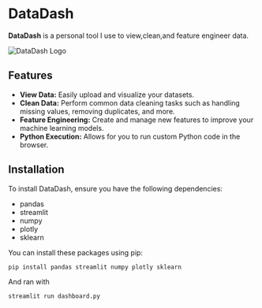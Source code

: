 # DataDash

**DataDash** is a personal tool I use to view,clean,and feature engineer data.

![DataDash Logo](https://gyazo.com/ed421d12bc2c7a219aee902e4f8c8dd2.png)

## Features

- **View Data:** Easily upload and visualize your datasets.
- **Clean Data:** Perform common data cleaning tasks such as handling missing values, removing duplicates, and more.
- **Feature Engineering:** Create and manage new features to improve your machine learning models.
- **Python Execution:** Allows for you to run custom Python code in the browser.

## Installation

To install DataDash, ensure you have the following dependencies:

- pandas
- streamlit
- numpy
- plotly
- sklearn

You can install these packages using pip:

```bash
pip install pandas streamlit numpy plotly sklearn
```

And ran with


```bash
streamlit run dashboard.py
```
